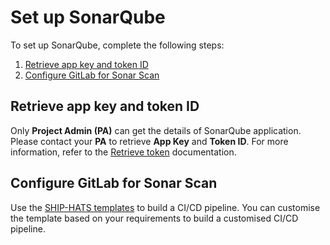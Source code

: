 # Set up SonarQube


To set up SonarQube, complete the following steps:

1. [Retrieve app key and token ID](#retrieve-app-key-and-token-id)
2. [Configure GitLab for Sonar Scan](#configure-gitlab-for-sonar-scan)




## Retrieve app key and token ID

Only **Project Admin (PA)** can get the details of SonarQube application. Please contact your **PA** to retrieve **App Key** and **Token ID**. For more information, refer to the [Retrieve token](https://docs.developer.tech.gov.sg/docs/ship-hats-portal/manage-tokens?id=retrieve-token) documentation.

## Configure GitLab for Sonar Scan

Use the [SHIP-HATS templates](https://docs.developer.tech.gov.sg/docs/ship-hats-getting-started/pipeline-templates) to build a CI/CD pipeline. You can customise the template based on your requirements to build a customised CI/CD pipeline.
